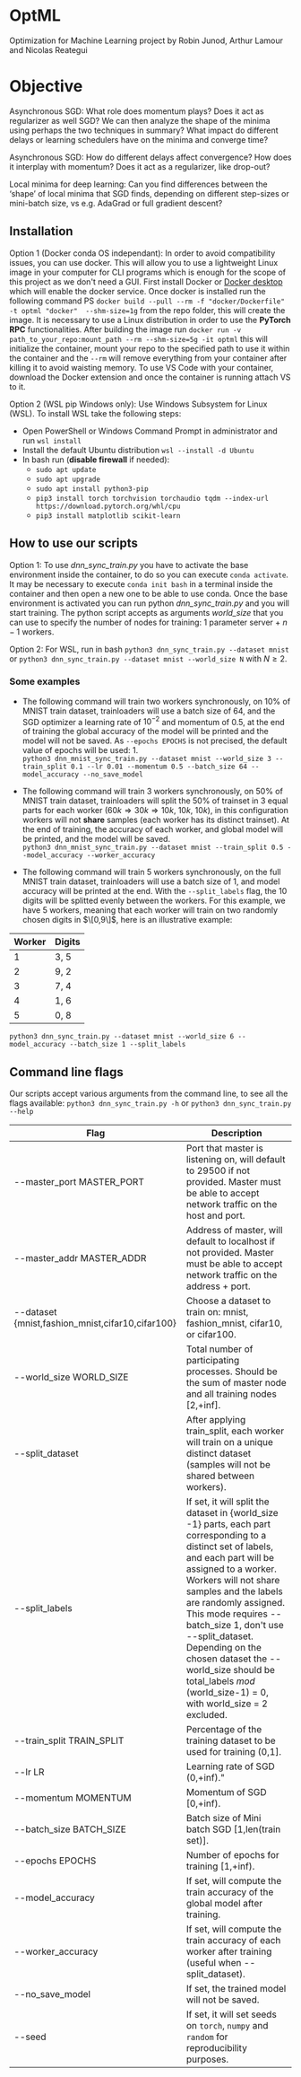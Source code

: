 # OptML
Optimization for Machine Learning project by Robin Junod, Arthur Lamour and Nicolas Reategui

# Objective
Asynchronous SGD: What role does momentum plays? Does it act as regularizer as well SGD? 
We can then analyze the shape of the minima using perhaps the two techniques in summary? What impact do different delays or learning schedulers have on the minima and converge time?

Asynchronous SGD: How do different delays affect convergence? How does it interplay with momentum?
Does it act as a regularizer, like drop-out?

Local minima for deep learning: Can you find differences between the ‘shape’ of local minima that SGD
finds, depending on different step-sizes or mini-batch size, vs e.g. AdaGrad or full gradient descent?

## Installation
Option 1 (Docker conda OS independant):
In order to avoid compatibility issues, you can use docker. This will allow you to use a lightweight Linux image in your computer for CLI programs which is enough for the scope of this project as we don't need a GUI. First install Docker or [Docker desktop](https://docs.docker.com/desktop/install/windows-install/) which will enable the docker service. Once docker is installed run the following command PS `docker build --pull --rm -f "docker/Dockerfile" -t optml "docker"  --shm-size=1g` from the repo folder, this will create the image. It is necessary to use a Linux distribution in order to use the **PyTorch RPC** functionalities. After building the image run `docker run -v path_to_your_repo:mount_path --rm --shm-size=5g -it optml` this will initialize the container, mount your repo to the specified path to use it within the container and the `--rm` will remove everything from your container after killing it to avoid waisting memory. To use VS Code with your container, download the Docker extension and once the container is running attach VS to it.

Option 2 (WSL pip Windows only):
Use Windows Subsystem for Linux (WSL). To install WSL take the following steps:
- Open PowerShell or Windows Command Prompt in administrator and run `wsl install`
- Install the default Ubuntu distribution `wsl --install -d Ubuntu`
- In bash run (**disable firewall** if needed):
  - `sudo apt update`
  - `sudo apt upgrade`
  - `sudo apt install python3-pip`
  - `pip3 install torch torchvision torchaudio tqdm --index-url https://download.pytorch.org/whl/cpu`
  - `pip3 install matplotlib scikit-learn`

## How to use our scripts
Option 1:
To use *dnn_sync_train.py* you have to activate the base environment inside the container, to do so you can execute `conda activate`. It may be necessary to execute `conda init bash` in a terminal inside the container and then open a new one to be able to use conda. Once the base environment is activated you can run python *dnn_sync_train.py* and you will start training. The python script accepts as arguments *world_size* that you can use to specify the number of nodes for training: $1$ parameter server + $n-1$ workers.

Option 2:
For WSL, run in bash `python3 dnn_sync_train.py --dataset mnist` or `python3 dnn_sync_train.py --dataset mnist --world_size N` with $N \geqslant 2$.

### Some examples
- The following command will train two workers synchronously, on 10% of MNIST train dataset, trainloaders will use a batch size of 64, and the SGD optimizer a learning rate of $10^{-2}$ and momentum of $0.5$, at the end of training the global accuracy of the model will be printed and the model will not be saved. As `--epochs EPOCHS` is not precised, the default value of epochs will be used: $1$. <br>
`python3 dnn_mnist_sync_train.py --dataset mnist --world_size 3 --train_split 0.1 --lr 0.01 --momentum 0.5 --batch_size 64 --model_accuracy --no_save_model`

- The following command will train 3 workers synchronously, on 50% of MNIST train dataset, trainloaders will split the 50% of trainset in 3 equal parts for each worker ($60k \Rightarrow 30k \Rightarrow 10k$, $10k$, $10k$), in this configuration workers will not **share** samples (each worker has its distinct trainset). At the end of training, the accuracy of each worker, and global model will be printed, and the model will be saved. <br>
`python3 dnn_mnist_sync_train.py --dataset mnist --train_split 0.5 --model_accuracy --worker_accuracy` 

- The following command will train 5 workers synchronously, on the full MNIST train dataset, trainloaders will use a batch size of 1, and model accuracy will be printed at the end. With the `--split_labels` flag, the 10 digits will be splitted evenly between the workers. For this example, we have 5 workers, meaning that each worker will train on two randomly chosen digits in $\[0,9\]$, here is an illustrative example:

<div align="center">

| Worker | Digits |
| ---- | ---- |
| 1 | 3, 5 |
| 2 | 9, 2 |
| 3 | 7, 4 |
| 4 | 1, 6 |
| 5 | 0, 8 |

</div>

`python3 dnn_sync_train.py --dataset mnist --world_size 6 --model_accuracy --batch_size 1 --split_labels`

## Command line flags
Our scripts accept various arguments from the command line, to see all the flags available: `python3 dnn_sync_train.py -h` or `python3 dnn_sync_train.py --help`

<div align="center">

| Flag | Description |
| --------------- | --------------- |
| --master_port MASTER_PORT | Port that master is listening on, will default to 29500 if not provided. Master must be able to accept network traffic on the host and port. |
| --master_addr MASTER_ADDR | Address of master, will default to localhost if not provided. Master must be able to accept network traffic on the address + port. |
| --dataset {mnist,fashion_mnist,cifar10,cifar100} | Choose a dataset to train on: mnist, fashion_mnist, cifar10, or cifar100. |
| --world_size WORLD_SIZE | Total number of participating processes. Should be the sum of master node and all training nodes [2,+inf]. |
| --split_dataset | After applying train_split, each worker will train on a unique distinct dataset (samples will not be shared between workers). |
| --split_labels | If set, it will split the dataset in {world_size -1} parts, each part corresponding to a distinct set of labels, and each part will be assigned to a worker. Workers will not share samples and the labels are randomly assigned. This mode requires --batch_size 1, don't use --split_dataset. Depending on the chosen dataset the --world_size should be total_labels $mod$ (world_size-1) = 0, with world_size = 2 excluded. |
| --train_split TRAIN_SPLIT| Percentage of the training dataset to be used for training (0,1&#93;. |
| --lr LR | Learning rate of SGD  (0,+inf)." |
| --momentum MOMENTUM | Momentum of SGD  &#91;0,+inf). |
| --batch_size BATCH_SIZE| Batch size of Mini batch SGD [1,len(train set)]. |     
| --epochs EPOCHS | Number of epochs for training &#91;1,+inf&#41;. |
| --model_accuracy | If set, will compute the train accuracy of the global model after training. |
| --worker_accuracy | If set, will compute the train accuracy of each worker after training (useful when --split_dataset). |
| --no_save_model | If set, the trained model will not be saved. |
| --seed | If set, it will set seeds on `torch`, `numpy` and `random` for reproducibility purposes. |

</div>
